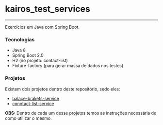 # kairos_test_services
___

Exercícios em Java com Spring Boot.

### Tecnologias
* Java 8
* Spring Boot 2.0
* H2 (no projeto: contact-list)
* Fixture-factory (para gerar massa de dados nos testes)

### Projetos
Existem dois projetos dentro deste repositório, sedo eles:
* [balace-brakets-service](https://github.com/attnk/kairos_test_services/tree/master/balance-brackets-service)
* [conntact-list-service](https://github.com/attnk/kairos_test_services/tree/master/contact-list-service)

**OBS:** Dentro de cada um desse projetos temos as instruções necessária de como utilizar o mesmo.
